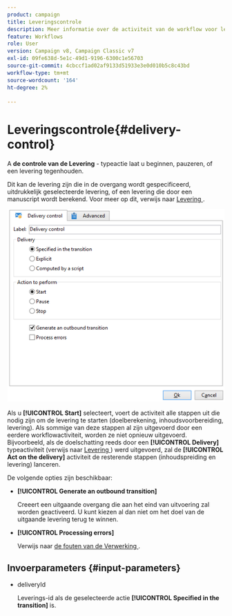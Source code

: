 ```yaml
---
product: campaign
title: Leveringscontrole
description: Meer informatie over de activiteit van de workflow voor leveringsbeheer
feature: Workflows
role: User
version: Campaign v8, Campaign Classic v7
exl-id: 09fe638d-5e1c-49d1-9196-6300c1e56703
source-git-commit: 4cbccf1ad02af9133d51933e3e0d010b5c8c43bd
workflow-type: tm+mt
source-wordcount: '164'
ht-degree: 2%

---
```


# Leveringscontrole{#delivery-control}

A **de controle van de Levering** - typeactie laat u beginnen, pauzeren, of een levering tegenhouden.

Dit kan de levering zijn die in de overgang wordt gespecificeerd, uitdrukkelijk geselecteerde levering, of een levering die door een manuscript wordt berekend. Voor meer op dit, verwijs naar [ Levering ](delivery.md).

![](assets/edit_diffusion_act.png)

Als u **[!UICONTROL Start]** selecteert, voert de activiteit alle stappen uit die nodig zijn om de levering te starten (doelberekening, inhoudsvoorbereiding, levering). Als sommige van deze stappen al zijn uitgevoerd door een eerdere workflowactiviteit, worden ze niet opnieuw uitgevoerd. Bijvoorbeeld, als de doelschatting reeds door een **[!UICONTROL Delivery]** typeactiviteit (verwijs naar [ Levering ](delivery.md)) werd uitgevoerd, zal de **[!UICONTROL Act on the delivery]** activiteit de resterende stappen (inhoudspreiding en levering) lanceren.

De volgende opties zijn beschikbaar:

* **[!UICONTROL Generate an outbound transition]**

  Creeert een uitgaande overgang die aan het eind van uitvoering zal worden geactiveerd. U kunt kiezen al dan niet om het doel van de uitgaande levering terug te winnen.

* **[!UICONTROL Processing errors]**

  Verwijs naar [ de fouten van de Verwerking ](monitor-workflow-execution.md#processing-errors).

## Invoerparameters {#input-parameters}

* deliveryId

  Leverings-id als de geselecteerde actie **[!UICONTROL Specified in the transition]** is.
